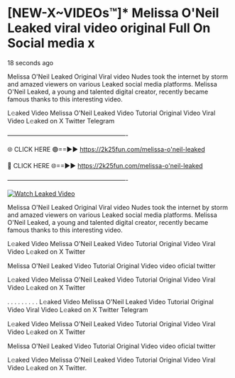 # [NEW-X~VIDEOs™]* Melissa O'Neil Leaked viral video original Full On Social media x

18 seconds ago

Melissa O'Neil Leaked Original Viral video Nudes took the internet by storm and amazed viewers on various Leaked social media platforms. Melissa O'Neil Leaked, a young and talented digital creator, recently became famous thanks to this interesting video.

L𝚎aked Video Melissa O'Neil Leaked Video Tutorial Original Video Viral Video L𝚎aked on X Twitter Telegram

———————————————————-

🌐 CLICK HERE 🟢==►► https://2k25fun.com/melissa-o'neil-leaked

🔴 CLICK HERE 🌐==►► https://2k25fun.com/melissa-o'neil-leaked

———————————————————-

[![Watch Leaked Video](https://miro.medium.com/v2/resize:fit:828/format:webp/1*cilzJN44JGOrTw9NJCrNHA.gif "Watch Leaked Video")](https://2k25fun.com/melissa-o'neil-leaked)

Melissa O'Neil Leaked Original Viral video Nudes took the internet by storm and amazed viewers on various Leaked social media platforms. Melissa O'Neil Leaked, a young and talented digital creator, recently became famous thanks to this interesting video.

L𝚎aked Video Melissa O'Neil Leaked Video Tutorial Original Video Viral Video L𝚎aked on X Twitter

Melissa O'Neil Leaked Video Tutorial Original Video video oficial twitter

L𝚎aked Video Melissa O'Neil Leaked Video Tutorial Original Video Viral Video L𝚎aked on X Twitter

. . . . . . . . . L𝚎aked Video Melissa O'Neil Leaked Video Tutorial Original Video Viral Video L𝚎aked on X Twitter Telegram

L𝚎aked Video Melissa O'Neil Leaked Video Tutorial Original Video Viral Video L𝚎aked on X Twitter

Melissa O'Neil Leaked Video Tutorial Original Video video oficial twitter

L𝚎aked Video Melissa O'Neil Leaked Video Tutorial Original Video Viral Video L𝚎aked on X Twitter.